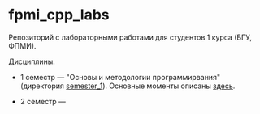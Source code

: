 # fpmi_cpp_labs

Репозиторий с лабораторными работами для студентов 1 курса (БГУ, ФПМИ).


Дисциплины: 
- 1 семестр — "Основы и методологии программирвания" (директория [semester_1](semester_1/)). Основные моменты описаны [здесь](semester_1/lab1(introduction)/README.md).

- 2 семестр —


